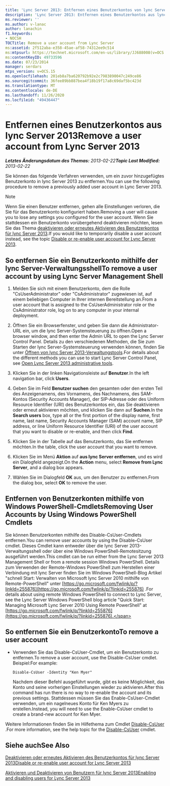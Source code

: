 ```yaml
---
title: 'Lync Server 2013: Entfernen eines Benutzerkontos von lync Server'
description: 'Lync Server 2013: Entfernen eines Benutzerkontos aus lync Server'
ms.reviewer: ''
ms.author: v-lanac
author: lanachin
f1.keywords:
- NOCSH
TOCTitle: Remove a user account from Lync Server
ms:assetid: 2f512aba-e358-45ae-af58-74312ee9c514
ms:mtpsurl: https://technet.microsoft.com/en-us/library/JJ688008(v=OCS.15)
ms:contentKeyID: 49733596
ms.date: 07/23/2014
manager: serdars
mtps_version: v=OCS.15
ms.openlocfilehash: 201eb8a7ba620792b92e2c7983890047c249ce86
ms.sourcegitcommit: 36fee89bb887bea4f18b19f17a8c69daf5bc423d
ms.translationtype: MT
ms.contentlocale: de-DE
ms.lasthandoff: 11/26/2020
ms.locfileid: "49436447"
---
```

# <a name="remove-a-user-account-from-lync-server-2013"></a><span data-ttu-id="ce5e4-103">Entfernen eines Benutzerkontos aus lync Server 2013</span><span class="sxs-lookup"><span data-stu-id="ce5e4-103">Remove a user account from Lync Server 2013</span></span>

<div data-xmlns="http://www.w3.org/1999/xhtml">

<div class="topic" data-xmlns="http://www.w3.org/1999/xhtml" data-msxsl="urn:schemas-microsoft-com:xslt" data-cs="https://msdn.microsoft.com/">

<div data-asp="https://msdn2.microsoft.com/asp">



</div>

<div id="mainSection">

<div id="mainBody"><span data-ttu-id="ce5e4-104">

<span> </span></span><span class="sxs-lookup"><span data-stu-id="ce5e4-104">

<span> </span></span></span>

<span data-ttu-id="ce5e4-105">_**Letztes Änderungsdatum des Themas:** 2013-02-22_</span><span class="sxs-lookup"><span data-stu-id="ce5e4-105">_**Topic Last Modified:** 2013-02-22_</span></span>

<span data-ttu-id="ce5e4-106">Sie können das folgende Verfahren verwenden, um ein zuvor hinzugefügtes Benutzerkonto in lync Server 2013 zu entfernen.</span><span class="sxs-lookup"><span data-stu-id="ce5e4-106">You can use the following procedure to remove a previously added user account in Lync Server 2013.</span></span>

<div>


> [!NOTE]  
> <span data-ttu-id="ce5e4-107">Wenn Sie einen Benutzer entfernen, gehen alle Einstellungen verloren, die Sie für das Benutzerkonto konfiguriert haben.</span><span class="sxs-lookup"><span data-stu-id="ce5e4-107">Removing a user will cause you to lose any settings you configured for the user account.</span></span> <span data-ttu-id="ce5e4-108">Wenn Sie stattdessen ein Benutzerkonto vorübergehend deaktivieren möchten, lesen Sie das Thema <A href="lync-server-2013-disable-or-re-enable-user-account-for-lync-server.md">deaktivieren oder erneutes Aktivieren des Benutzerkontos für lync Server 2013</A>.</span><span class="sxs-lookup"><span data-stu-id="ce5e4-108">If you would like to temporarily disable a user account instead, see the topic <A href="lync-server-2013-disable-or-re-enable-user-account-for-lync-server.md">Disable or re-enable user account for Lync Server 2013</A>.</span></span>



</div>

<div>

## <a name="to-remove-a-user-account-by-using-lync-server-management-shell"></a><span data-ttu-id="ce5e4-109">So entfernen Sie ein Benutzerkonto mithilfe der lync Server-Verwaltungsshell</span><span class="sxs-lookup"><span data-stu-id="ce5e4-109">To remove a user account by using Lync Server Management Shell</span></span>

1.  <span data-ttu-id="ce5e4-110">Melden Sie sich mit einem Benutzerkonto, dem die Rolle "CsUserAdministrator" oder "CsAdministrator" zugewiesen ist, auf einem beliebigen Computer in Ihrer internen Bereitstellung an.</span><span class="sxs-lookup"><span data-stu-id="ce5e4-110">From a user account that is assigned to the CsUserAdministrator role or the CsAdministrator role, log on to any computer in your internal deployment.</span></span>

2.  <span data-ttu-id="ce5e4-111">Öffnen Sie ein Browserfenster, und geben Sie dann die Administrator-URL ein, um die lync Server-Systemsteuerung zu öffnen.</span><span class="sxs-lookup"><span data-stu-id="ce5e4-111">Open a browser window, and then enter the Admin URL to open the Lync Server Control Panel.</span></span> <span data-ttu-id="ce5e4-112">Details zu den verschiedenen Methoden, die Sie zum Starten der lync Server-Systemsteuerung verwenden können, finden Sie unter [Öffnen von lync Server 2013-Verwaltungstools](lync-server-2013-open-lync-server-administrative-tools.md).</span><span class="sxs-lookup"><span data-stu-id="ce5e4-112">For details about the different methods you can use to start Lync Server Control Panel, see [Open Lync Server 2013 administrative tools](lync-server-2013-open-lync-server-administrative-tools.md).</span></span>

3.  <span data-ttu-id="ce5e4-113">Klicken Sie in der linken Navigationsleiste auf **Benutzer**.</span><span class="sxs-lookup"><span data-stu-id="ce5e4-113">In the left navigation bar, click **Users**.</span></span>

4.  <span data-ttu-id="ce5e4-114">Geben Sie im Feld **Benutzer suchen** den gesamten oder den ersten Teil des Anzeigenamens, des Vornamens, des Nachnamens, des SAM-Kontos (Security Accounts Manager), der SIP-Adresse oder des Uniform Resource Identifier (URI) des Benutzerkontos ein, das Sie deaktivieren oder erneut aktivieren möchten, und klicken Sie dann auf **Suchen**.</span><span class="sxs-lookup"><span data-stu-id="ce5e4-114">In the **Search users** box, type all or the first portion of the display name, first name, last name, Security Accounts Manager (SAM) account name, SIP address, or line Uniform Resource Identifier (URI) of the user account that you want to disable or re-enable, and then click **Find**.</span></span>

5.  <span data-ttu-id="ce5e4-115">Klicken Sie in der Tabelle auf das Benutzerkonto, das Sie entfernen möchten.</span><span class="sxs-lookup"><span data-stu-id="ce5e4-115">In the table, click the user account that you want to remove.</span></span>

6.  <span data-ttu-id="ce5e4-116">Klicken Sie im Menü **Aktion** auf **aus lync Server entfernen**, und es wird ein Dialogfeld angezeigt.</span><span class="sxs-lookup"><span data-stu-id="ce5e4-116">On the **Action** menu, select **Remove from Lync Server**, and a dialog box appears.</span></span>

7.  <span data-ttu-id="ce5e4-117">Wählen Sie im Dialogfeld **OK** aus, um den Benutzer zu entfernen.</span><span class="sxs-lookup"><span data-stu-id="ce5e4-117">From the dialog box, select **OK** to remove the user.</span></span>

</div>

<div>

## <a name="removing-user-accounts-by-using-windows-powershell-cmdlets"></a><span data-ttu-id="ce5e4-118">Entfernen von Benutzerkonten mithilfe von Windows PowerShell-Cmdlets</span><span class="sxs-lookup"><span data-stu-id="ce5e4-118">Removing User Accounts by Using Windows PowerShell Cmdlets</span></span>

<span data-ttu-id="ce5e4-119">Sie können Benutzerkonten mithilfe des Disable-CsUser-Cmdlets entfernen.</span><span class="sxs-lookup"><span data-stu-id="ce5e4-119">You can remove user accounts by using the Disable-CsUser cmdlet.</span></span> <span data-ttu-id="ce5e4-120">Dieses Cmdlet kann entweder über die lync Server 2013-Verwaltungsshell oder über eine Windows PowerShell-Remotesitzung ausgeführt werden.</span><span class="sxs-lookup"><span data-stu-id="ce5e4-120">This cmdlet can be run either from the Lync Server 2013 Management Shell or from a remote session Windows PowerShell.</span></span> <span data-ttu-id="ce5e4-121">Details zum Verwenden der Remote-Windows PowerShell zum Herstellen einer Verbindung mit lync Server finden Sie im Windows PowerShell-Blog Artikel "schnell Start: Verwalten von Microsoft lync Server 2010 mithilfe von Remote-PowerShell" unter [https://go.microsoft.com/fwlink/p/?linkId=255876](https://go.microsoft.com/fwlink/p/?linkid=255876) .</span><span class="sxs-lookup"><span data-stu-id="ce5e4-121">For details about using remote Windows PowerShell to connect to Lync Server, see the Lync Server Windows PowerShell blog article "Quick Start: Managing Microsoft Lync Server 2010 Using Remote PowerShell" at [https://go.microsoft.com/fwlink/p/?linkId=255876](https://go.microsoft.com/fwlink/p/?linkid=255876).</span></span>

<div>

## <a name="to-remove-a-user-account"></a><span data-ttu-id="ce5e4-122">So entfernen Sie ein Benutzerkonto</span><span class="sxs-lookup"><span data-stu-id="ce5e4-122">To remove a user account</span></span>

  - <span data-ttu-id="ce5e4-123">Verwenden Sie das Disable-CsUser-Cmdlet, um ein Benutzerkonto zu entfernen.</span><span class="sxs-lookup"><span data-stu-id="ce5e4-123">To remove a user account, use the Disable-CsUser cmdlet.</span></span> <span data-ttu-id="ce5e4-124">Beispiel:</span><span class="sxs-lookup"><span data-stu-id="ce5e4-124">For example:</span></span>
    
        Disable-CsUser -Identity "Ken Myer"
    
    <span data-ttu-id="ce5e4-125">Nachdem dieser Befehl ausgeführt wurde, gibt es keine Möglichkeit, das Konto und seine vorherigen Einstellungen wieder zu aktivieren.</span><span class="sxs-lookup"><span data-stu-id="ce5e4-125">After this command has run there is no way to re-enable the account and its previous settings.</span></span> <span data-ttu-id="ce5e4-126">Stattdessen müssen Sie das Enable-CsUser-Cmdlet verwenden, um ein nagelneues Konto für Ken Myers zu erstellen.</span><span class="sxs-lookup"><span data-stu-id="ce5e4-126">Instead, you will need to use the Enable-CsUser cmdlet to create a brand-new account for Ken Myer.</span></span>

</div>

<span data-ttu-id="ce5e4-127">Weitere Informationen finden Sie im Hilfethema zum Cmdlet [Disable-CsUser](https://docs.microsoft.com/powershell/module/skype/Disable-CsUser) .</span><span class="sxs-lookup"><span data-stu-id="ce5e4-127">For more information, see the help topic for the [Disable-CsUser](https://docs.microsoft.com/powershell/module/skype/Disable-CsUser) cmdlet.</span></span>

</div>

<div>

## <a name="see-also"></a><span data-ttu-id="ce5e4-128">Siehe auch</span><span class="sxs-lookup"><span data-stu-id="ce5e4-128">See Also</span></span>


[<span data-ttu-id="ce5e4-129">Deaktivieren oder erneutes Aktivieren des Benutzerkontos für lync Server 2013</span><span class="sxs-lookup"><span data-stu-id="ce5e4-129">Disable or re-enable user account for Lync Server 2013</span></span>](lync-server-2013-disable-or-re-enable-user-account-for-lync-server.md)  


[<span data-ttu-id="ce5e4-130">Aktivieren und Deaktivieren von Benutzern für lync Server 2013</span><span class="sxs-lookup"><span data-stu-id="ce5e4-130">Enabling and disabling users for Lync Server 2013</span></span>](lync-server-2013-enabling-and-disabling-users-for-lync-server.md)  
  

<span data-ttu-id="ce5e4-131"></div>

</div>

<span> </span>

</div>

</div>

</span><span class="sxs-lookup"><span data-stu-id="ce5e4-131"></div>

</div>

<span> </span>

</div>

</div>

</span></span></div>


